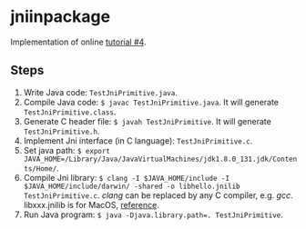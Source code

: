# jniinpackage
Implementation of online [tutorial #4](https://www3.ntu.edu.sg/home/ehchua/programming/java/JavaNativeInterface.html).

## Steps
1. Write Java code: `TestJniPrimitive.java`.
1. Compile Java code: `$ javac TestJniPrimitive.java`.  It will generate `TestJniPrimitive.class`.
1. Generate C header file: `$ javah TestJniPrimitive`.  It will generate `TestJniPrimitive.h`.
1. Implement Jni interface (in C language): `TestJniPrimitive.c`.
1. Set java path: `$ export JAVA_HOME=/Library/Java/JavaVirtualMachines/jdk1.8.0_131.jdk/Contents/Home/`.
1. Compile Jni library: `$ clang -I $JAVA_HOME/include -I $JAVA_HOME/include/darwin/ -shared -o libhello.jnilib TestJniPrimitive.c`.  _clang_ can be replaced by any C compiler, e.g. _gcc_.  libxxx.jnilib is for MacOS, [reference](https://stackoverflow.com/questions/761639).
1. Run Java program: `$ java -Djava.library.path=. TestJniPrimitive`.
